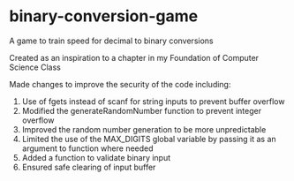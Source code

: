 # binary-conversion-game
A game to train speed for decimal to binary conversions

Created as an inspiration to a chapter in my Foundation of Computer Science Class

Made changes to improve the security of the code including:
1. Use of fgets instead of scanf for string inputs to prevent buffer overflow
2. Modified the generateRandomNumber function to prevent integer overflow
3. Improved the random number generation to be more unpredictable
4. Limited the use of the MAX_DIGITS global variable by passing it as an argument to function where needed
5. Added a function to validate binary input
6. Ensured safe clearing of input buffer
